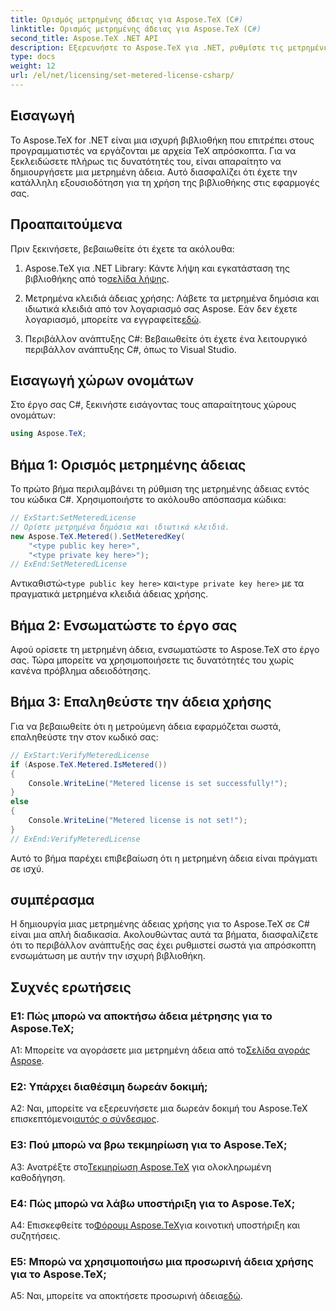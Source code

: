 ```yaml
---
title: Ορισμός μετρημένης άδειας για Aspose.TeX (C#)
linktitle: Ορισμός μετρημένης άδειας για Aspose.TeX (C#)
second_title: Aspose.TeX .NET API
description: Εξερευνήστε το Aspose.TeX για .NET, ρυθμίστε τις μετρημένες άδειες χρήσης χωρίς κόπο και ξεκλειδώστε όλες τις δυνατότητες χειρισμού αρχείων TeX στα έργα σας C#.
type: docs
weight: 12
url: /el/net/licensing/set-metered-license-csharp/
---
```

## Εισαγωγή

Το Aspose.TeX for .NET είναι μια ισχυρή βιβλιοθήκη που επιτρέπει στους προγραμματιστές να εργάζονται με αρχεία TeX απρόσκοπτα. Για να ξεκλειδώσετε πλήρως τις δυνατότητές του, είναι απαραίτητο να δημιουργήσετε μια μετρημένη άδεια. Αυτό διασφαλίζει ότι έχετε την κατάλληλη εξουσιοδότηση για τη χρήση της βιβλιοθήκης στις εφαρμογές σας.

## Προαπαιτούμενα

Πριν ξεκινήσετε, βεβαιωθείτε ότι έχετε τα ακόλουθα:

1.  Aspose.TeX για .NET Library: Κάντε λήψη και εγκατάσταση της βιβλιοθήκης από το[σελίδα λήψης](https://releases.aspose.com/tex/net/).

2.  Μετρημένα κλειδιά άδειας χρήσης: Λάβετε τα μετρημένα δημόσια και ιδιωτικά κλειδιά από τον λογαριασμό σας Aspose. Εάν δεν έχετε λογαριασμό, μπορείτε να εγγραφείτε[εδώ](https://purchase.aspose.com/buy).

3. Περιβάλλον ανάπτυξης C#: Βεβαιωθείτε ότι έχετε ένα λειτουργικό περιβάλλον ανάπτυξης C#, όπως το Visual Studio.

## Εισαγωγή χώρων ονομάτων

Στο έργο σας C#, ξεκινήστε εισάγοντας τους απαραίτητους χώρους ονομάτων:

```csharp
using Aspose.TeX;
```

## Βήμα 1: Ορισμός μετρημένης άδειας

Το πρώτο βήμα περιλαμβάνει τη ρύθμιση της μετρημένης άδειας εντός του κώδικα C#. Χρησιμοποιήστε το ακόλουθο απόσπασμα κώδικα:

```csharp
// ExStart:SetMeteredLicense
// Ορίστε μετρημένα δημόσια και ιδιωτικά κλειδιά.
new Aspose.TeX.Metered().SetMeteredKey(
    "<type public key here>",
    "<type private key here>");
// ExEnd:SetMeteredLicense
```

 Αντικαθιστώ`<type public key here>` και`<type private key here>` με τα πραγματικά μετρημένα κλειδιά άδειας χρήσης.

## Βήμα 2: Ενσωματώστε το έργο σας

Αφού ορίσετε τη μετρημένη άδεια, ενσωματώστε το Aspose.TeX στο έργο σας. Τώρα μπορείτε να χρησιμοποιήσετε τις δυνατότητές του χωρίς κανένα πρόβλημα αδειοδότησης.

## Βήμα 3: Επαληθεύστε την άδεια χρήσης

Για να βεβαιωθείτε ότι η μετρούμενη άδεια εφαρμόζεται σωστά, επαληθεύστε την στον κωδικό σας:

```csharp
// ExStart:VerifyMeteredLicense
if (Aspose.TeX.Metered.IsMetered())
{
    Console.WriteLine("Metered license is set successfully!");
}
else
{
    Console.WriteLine("Metered license is not set!");
}
// ExEnd:VerifyMeteredLicense
```

Αυτό το βήμα παρέχει επιβεβαίωση ότι η μετρημένη άδεια είναι πράγματι σε ισχύ.

## συμπέρασμα

Η δημιουργία μιας μετρημένης άδειας χρήσης για το Aspose.TeX σε C# είναι μια απλή διαδικασία. Ακολουθώντας αυτά τα βήματα, διασφαλίζετε ότι το περιβάλλον ανάπτυξής σας έχει ρυθμιστεί σωστά για απρόσκοπτη ενσωμάτωση με αυτήν την ισχυρή βιβλιοθήκη.

## Συχνές ερωτήσεις

### Ε1: Πώς μπορώ να αποκτήσω άδεια μέτρησης για το Aspose.TeX;

 A1: Μπορείτε να αγοράσετε μια μετρημένη άδεια από το[Σελίδα αγοράς Aspose](https://purchase.aspose.com/buy).

### Ε2: Υπάρχει διαθέσιμη δωρεάν δοκιμή;

 A2: Ναι, μπορείτε να εξερευνήσετε μια δωρεάν δοκιμή του Aspose.TeX επισκεπτόμενοι[αυτός ο σύνδεσμος](https://releases.aspose.com/).

### Ε3: Πού μπορώ να βρω τεκμηρίωση για το Aspose.TeX;

 A3: Ανατρέξτε στο[Τεκμηρίωση Aspose.TeX](https://reference.aspose.com/tex/net/) για ολοκληρωμένη καθοδήγηση.

### Ε4: Πώς μπορώ να λάβω υποστήριξη για το Aspose.TeX;

 A4: Επισκεφθείτε το[Φόρουμ Aspose.TeX](https://forum.aspose.com/c/tex/47)για κοινοτική υποστήριξη και συζητήσεις.

### Ε5: Μπορώ να χρησιμοποιήσω μια προσωρινή άδεια χρήσης για το Aspose.TeX;

 A5: Ναι, μπορείτε να αποκτήσετε προσωρινή άδεια[εδώ](https://purchase.aspose.com/temporary-license/).
